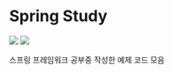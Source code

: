 # Spring Study

<img src="https://img.shields.io/badge/Java-007396?style=flat&logo=java&logoColor=white"> <img src="https://img.shields.io/badge/Spring-6DB33F?style=flat&logo=spring&logoColor=white">

스프링 프레임워크 공부중 작성한 예제 코드 모음
